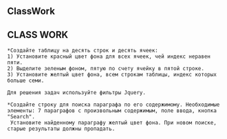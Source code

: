 ﻿## ClassWork
## CLASS WORK
    
    *Создайте таблицу на десять строк и десять ячеек: 
    1) Установите красный цвет фона для всех ячеек, чей индекс неравен пяти. 
    2) Выделите зеленым фоном, пятую по счету ячейку в пятой строке.
    3) Установите желтый цвет фона, всем строкам таблицы, индекс которых больше семи.

    Для решения задач используйте фильтры Jquery.

    *Создайте строку для поиска параграфа по его содержимому. Необходимые элементы: 7 параграфов с произвольным содержимым, поле ввода, кнопка "Search". 
     Установите найденному параграфу желтый цвет фона. При новом поиске, старые результаты должны пропадать.